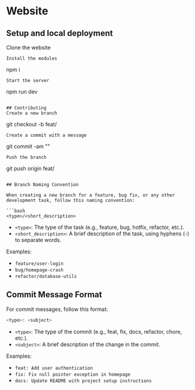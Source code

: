 # Website

## Setup and local deployment
Clone the website
```
Install the modules
```
npm i
```
Start the server
```
npm run dev
```

## Contributing
Create a new branch
```
git checkout -b feat/<branch-name>
```
Create a commit with a message
```
git commit -am "<commit-message>"
```
Push the branch
```
git push origin feat/<branch-name>
```

## Branch Naming Convention

When creating a new branch for a feature, bug fix, or any other development task, follow this naming convention:

```bash
<type>/<short_description>
```

- `<type>`: The type of the task (e.g., feature, bug, hotfix, refactor, etc.).
- `<short_description>`: A brief description of the task, using hyphens (-) to separate words.

Examples:
- `feature/user-login`
- `bug/homepage-crash`
- `refactor/database-utils`

## Commit Message Format

For commit messages, follow this format:

```bash
<type>: <subject>
```

- `<type>`: The type of the commit (e.g., feat, fix, docs, refactor, chore, etc.).
- `<subject>`: A brief description of the change in the commit.

Examples:
- `feat: Add user authentication`
- `fix: Fix null pointer exception in homepage`
- `docs: Update README with project setup instructions`










